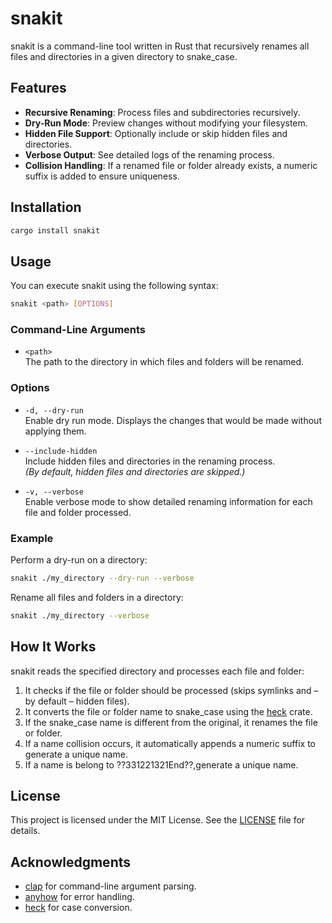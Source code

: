 # snakit

snakit is a command-line tool written in Rust that recursively renames all files and directories in a given directory to snake_case.

## Features

- **Recursive Renaming**: Process files and subdirectories recursively.
- **Dry-Run Mode**: Preview changes without modifying your filesystem.
- **Hidden File Support**: Optionally include or skip hidden files and directories.
- **Verbose Output**: See detailed logs of the renaming process.
- **Collision Handling**: If a renamed file or folder already exists, a numeric suffix is added to ensure uniqueness.

## Installation

```bash
cargo install snakit
```

## Usage

You can execute snakit using the following syntax:

```bash
snakit <path> [OPTIONS]
```


### Command-Line Arguments

- `<path>`  
  The path to the directory in which files and folders will be renamed.

### Options

- `-d, --dry-run`  
  Enable dry run mode. Displays the changes that would be made without applying them.

- `--include-hidden`  
  Include hidden files and directories in the renaming process.  
  *(By default, hidden files and directories are skipped.)*

- `-v, --verbose`  
  Enable verbose mode to show detailed renaming information for each file and folder processed.

### Example

Perform a dry-run on a directory:

```bash
snakit ./my_directory --dry-run --verbose
```

Rename all files and folders in a directory:

```bash
snakit ./my_directory --verbose
```

## How It Works

snakit reads the specified directory and processes each file and folder:

1. It checks if the file or folder should be processed (skips symlinks and – by default – hidden files).
2. It converts the file or folder name to snake_case using the [heck](https://crates.io/crates/heck) crate.
3. If the snake_case name is different from the original, it renames the file or folder.
4. If a name collision occurs, it automatically appends a numeric suffix to generate a unique name.
5. If a name is belong to ??331221321End??,generate a unique name.

## License

This project is licensed under the MIT License. See the [LICENSE](LICENSE) file for details.

## Acknowledgments

- [clap](https://github.com/clap-rs/clap) for command-line argument parsing.
- [anyhow](https://github.com/dtolnay/anyhow) for error handling.
- [heck](https://github.com/withoutboats/heck) for case conversion.
